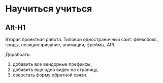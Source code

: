# Научиться учиться
Alt-H1
------

Вторая проектная работа. Типовой одностраничный сайт:
флексбокс, гриды, позиционривание, анимации, фреймы, API.

Дорабоать:
1. добавить все вендорные префиксы, 
2. добавить еще одно видео на страницу,
3. сверстать форму обратной связи.
